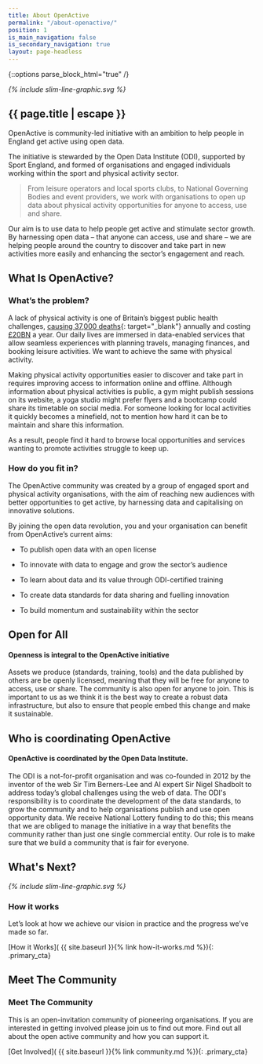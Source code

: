 ```yaml
---
title: About OpenActive
permalink: "/about-openactive/"
position: 1
is_main_navigation: false
is_secondary_navigation: true
layout: page-headless
---
```


{::options parse_block_html="true" /}

<!--  ---------------->
<!-- HERO BLOCK -->
<!--  ---------------->
<article markdown="0" class="hero--simple">
<i class="line-graphic">{% include slim-line-graphic.svg %}</i>
<div class="one">
<h1>{{ page.title | escape }}</h1>
<p>OpenActive is community-led initiative with an ambition to help people in England get active using open data. </p>
<p>The initiative is stewarded by the Open Data Institute (ODI), supported by Sport England, and formed of organisations and engaged individuals working within the sport and physical activity sector.</p>
</div>
</article>

<!--  ---------------->
<!-- TEXT BLOCK -->
<!--  ---------------->
<article>
<div class="one">

<blockquote>
From leisure operators and local sports clubs, to National Governing Bodies and event providers, we work with organisations to open up data about physical activity opportunities for anyone to access, use and share.
</blockquote>

Our aim is to use data to help people get active and stimulate sector growth.
By harnessing open data – that anyone can access, use and share – we are helping people around the country to discover and take part in new activities more easily and enhancing the sector’s engagement and reach.
</div>
</article>

<!--  ---------------->
<!-- FIFTY-TEXT BLOCK -->
<!--  ---------------->
<article class="title-row">
<h2 class="sub-heading-two">What Is OpenActive?</h2>
<div class="two">

### What’s the problem?

A lack of physical activity is one of Britain’s biggest public health challenges, [causing 37,000 deaths](http://webarchive.nationalarchives.gov.uk/20170106081014/http://www.apho.org.uk/RESOURCE/VIEW.ASPX?RID=123459){: target="_blank"} annually and costing [£20BN](https://www.gov.uk/government/uploads/system/uploads/attachment_data/file/279657/moving_living_more_inspired_2012.pdf) a year.
Our daily lives are immersed in data-enabled services that allow seamless experiences with planning travels, managing finances, and booking leisure activities. We want to achieve the same with physical activity.

Making physical activity opportunities easier to discover and take part in requires improving access to information online and offline. Although information about physical activities is public, a gym might publish sessions on its website, a yoga studio might prefer flyers and a bootcamp could share its timetable on social media. For someone looking for local activities it quickly becomes a minefield, not to mention how hard it can be to maintain and share this information.

As a result, people find it hard to browse local opportunities and services wanting to promote activities struggle to keep up.

</div>
<div class="two">

### How do you fit in?

The OpenActive community was created by a group of engaged sport and physical activity organisations, with the aim of reaching new audiences with better opportunities to get active, by harnessing data and capitalising on innovative solutions.

By joining the open data revolution, you and your organisation can benefit from OpenActive’s current aims:

* To publish open data with an open license

* To innovate with data to engage and grow the sector’s audience

* To learn about data and its value through ODI-certified training

* To create data standards for data sharing and fuelling innovation

* To build momentum and sustainability within the sector

</div>
</article>

<!--  ---------------->
<!-- TEXT AREA-->
<!--  ---------------->
<article class="title-row">
<h2 class="sub-heading-two">Open for All</h2>
<div class="one">

#### Openness is integral to the OpenActive initiative

Assets we produce (standards, training, tools) and the data published by others are be openly licensed, meaning that they will be free for anyone to access, use or share.
The community is also open for anyone to join. This is important to us as we think it is the best way to create a robust data infrastructure, but also to ensure that people embed this change and make it sustainable.

</div>
</article>

<!--  ---------------->
<!-- TEXT AREA-->
<!--  ---------------->
<article class="title-row">
<h2 class="sub-heading-two">Who is coordinating OpenActive</h2>
<div class="one">

#### OpenActive is coordinated by the Open Data Institute.

The ODI is a not-for-profit organisation and was co-founded in 2012 by the inventor of the web Sir Tim Berners-Lee and AI expert Sir Nigel Shadbolt to address today’s global challenges using the web of data.
The ODI's responsibility is to coordinate the development of the data standards, to grow the community and to help organisations publish and use open opportunity data. We receive National Lottery funding to do this; this means that we are obliged to manage the initiative in a way that benefits the community rather than just one single commercial entity.
Our role is to make sure that we build a community that is fair for everyone.

</div>
</article>

<!--  ---------------->
<!-- HOW IT WORKS CALL TO ACTION -->
<!--  ---------------->
<article markdown="0" class="call_to_action--full-width">
<h2 class="sub-heading-two">What's Next?</h2>
<i class="line-graphic">{% include slim-line-graphic.svg %}</i>
<div markdown="1" class="one">

### How it works

Let’s look at how we achieve our vision in practice and the progress we’ve made so far.

\[How it Works\]( {{ site.baseurl }}{% link how-it-works.md %}){: .primary_cta}

</div>
<figure>
<div class="mask"></div>
<div class="image" style="background: url({{ site.baseurl }}/assets/images/sideplank.jpg)center center / cover no-repeat;"></div>
</figure>
</article>

<!--  ---------------->
<!-- COMMUNITY CALL TO ACTION -->
<!--  ---------------->
<article class="call_to_action--wide">
<h2 class="sub-heading-two">Meet The Community</h2>

<div class="one">

### Meet The Community

This is an open-invitation community of pioneering organisations. If you are interested in getting involved please join us to find out more.
Find out all about the open active community and how you can support it.

\[Get Involved\]( {{ site.baseurl }}{% link community.md %}){: .primary_cta}

<div class="line-graphic"></div>

</div>
</article>
